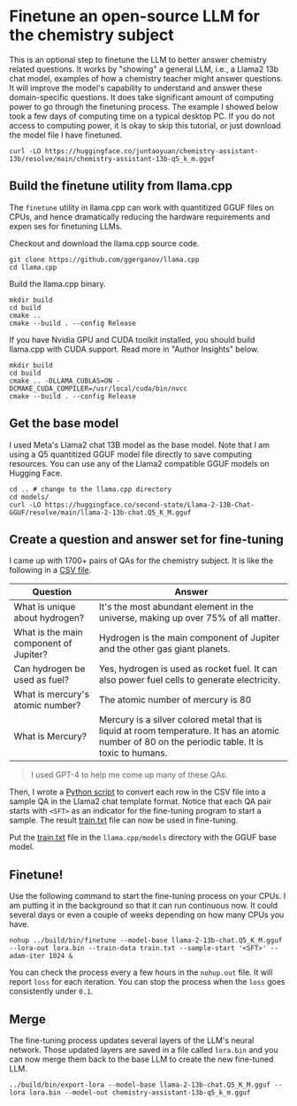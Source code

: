 # Finetune an open-source LLM for the chemistry subject

This is an optional step to finetune the LLM to better answer chemistry related questions. It works by "showing" a general LLM, i.e., a Llama2 13b chat model, examples of how a chemistry teacher might answer questions. It will improve the model's capability to understand and answer these domain-specific questions. It does take significant amount of computing power to go through the finetuning process. The example I showed below took a few days of computing time on a typical desktop PC. If you do not access to computing power, it is okay to skip this tutorial, or just download the model file I have finetuned.

```
curl -LO https://huggingface.co/juntaoyuan/chemistry-assistant-13b/resolve/main/chemistry-assistant-13b-q5_k_m.gguf
```

## Build the finetune utility from llama.cpp

The `finetune` utility in llama.cpp can work with quantitized GGUF files on CPUs, and hence dramatically reducing the hardware requirements and expen
ses for finetuning LLMs.

Checkout and download the llama.cpp source code.

```
git clone https://github.com/ggerganov/llama.cpp
cd llama.cpp
```

Build the llama.cpp binary.

```
mkdir build
cd build
cmake ..
cmake --build . --config Release
```

If you have Nvidia GPU and CUDA toolkit installed, you should build llama.cpp with CUDA support. Read more in "Author Insights" below.

```
mkdir build
cd build
cmake .. -DLLAMA_CUBLAS=ON -DCMAKE_CUDA_COMPILER=/usr/local/cuda/bin/nvcc
cmake --build . --config Release
```

## Get the base model

I used Meta's Llama2 chat 13B model as the base model. Note that I am using a Q5 quantitized GGUF model file directly to save computing resources. You can use any of the Llama2 compatible GGUF models on Hugging Face.

```
cd .. # change to the llama.cpp directory
cd models/
curl -LO https://huggingface.co/second-state/Llama-2-13B-Chat-GGUF/resolve/main/llama-2-13b-chat.Q5_K_M.gguf
```

## Create a question and answer set for fine-tuning

I came up with 1700+ pairs of QAs for the chemistry subject. It is like the following in a [CSV file](train.csv).

Question | Answer
----- | -------
What is unique about hydrogen? | It's the most abundant element in the universe, making up over 75% of all matter.
What is the main component of Jupiter? | Hydrogen is the main component of Jupiter and the other gas giant planets.
Can hydrogen be used as fuel? | Yes, hydrogen is used as rocket fuel. It can also power fuel cells to generate electricity.
What is mercury's atomic number? | The atomic number of mercury is 80
What is Mercury? | Mercury is a silver colored metal that is liquid at room temperature. It has an atomic number of 80 on the periodic table. It is toxic to humans.


> I used GPT-4 to help me come up many of these QAs.


Then, I wrote a [Python script](convert.py) to convert each row in the CSV file into a sample QA in the Llama2 chat template format. Notice that each QA pair starts with `<SFT>` as an indicator for the fine-tuning program to start a sample. The result [train.txt](train.txt) file can now be used in fine-tuning.

Put the [train.txt](train.txt) file in the `llama.cpp/models` directory with the GGUF base model.

## Finetune!

Use the following command to start the fine-tuning process on your CPUs. I am putting it in the background so that it can run continuous now.
It could several days or even a couple of weeks depending on how many CPUs you have.

```
nohup ../build/bin/finetune --model-base llama-2-13b-chat.Q5_K_M.gguf --lora-out lora.bin --train-data train.txt --sample-start '<SFT>' --adam-iter 1024 &
```

You can check the process every a few hours in the `nohup.out` file. It will report `loss` for each iteration. You can stop the process when the `loss` goes consistently under `0.1`.


## Merge

The fine-tuning process updates several layers of the LLM's neural network. Those updated layers are saved in a file called `lora.bin` and you can now merge them back to the base LLM to create the new fine-tuned LLM.

```
../build/bin/export-lora --model-base llama-2-13b-chat.Q5_K_M.gguf --lora lora.bin --model-out chemistry-assistant-13b-q5_k_m.gguf
```



